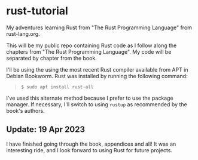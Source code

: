 # rust-tutorial
My adventures learning Rust from "The Rust Programming Language" from rust-lang.org.

This will be my public repo containing Rust code as I follow along the chapters from "The Rust Programming Language". My code will be separated by chapter from the book.

I'll be using the using the most recent Rust compiler available from APT in Debian Bookworm. Rust was installed by running the following command:

>`$ sudo apt install rust-all`

I've used this alternate method because I prefer to use the package manager. If necessary, I'll switch to using `rustup` as recommended by the book's authors.

## Update: 19 Apr 2023

I have finished going through the book, appendices and all! It was an interesting ride, and I look forward to using Rust for future projects.
